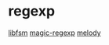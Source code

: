 # regexp

[libfsm](https://github.com/katef/libfsm)
[magic-regexp](https://github.com/danielroe/magic-regexp)
[melody](https://github.com/yoav-lavi/melody)
